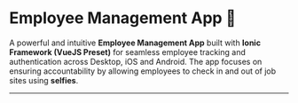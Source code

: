 # Employee Management App 📱

A powerful and intuitive **Employee Management App** built with **Ionic Framework (VueJS Preset)** for seamless employee tracking and authentication across Desktop, iOS and Android. The app focuses on ensuring accountability by allowing employees to check in and out of job sites using **selfies**.

---

